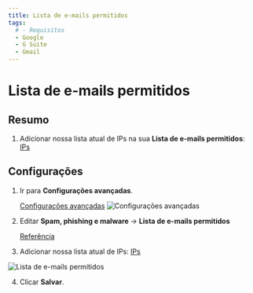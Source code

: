 ```yaml
---
title: Lista de e-mails permitidos
tags:
  # - Requisitos
  - Google
  - G Suite
  - Gmail
---
```

# Lista de e-mails permitidos

## Resumo

1. Adicionar nossa lista atual de IPs na sua **Lista de e-mails permitidos**: [IPs](../ips.html#separado-por-virgulas)

## Configurações

1. Ir para **Configurações avançadas**.

   [Configurações avançadas](https://admin.google.com/AdminHome#ServiceSettings/service=email&subtab=filters)
![Configurações avançadas](https://cdn.phishx.io/phishx-docs/images/google_admin_05.webp)

2. Editar **Spam, phishing e malware** -> **Lista de e-mails permitidos**

   [Referência](https://support.google.com/a/answer/60751)

3. Adicionar nossa lista atual de IPs: [IPs](../ips.html#separado-por-virgulas)

![Lista de e-mails permitidos](https://cdn.phishx.io/phishx-docs/images/google_admin_06.webp)

4. Clicar **Salvar**.